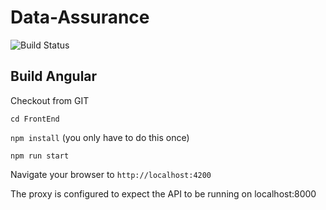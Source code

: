 # Data-Assurance

![Build Status](https://codebuild.eu-west-2.amazonaws.com/badges?uuid=eyJlbmNyeXB0ZWREYXRhIjoiOFczSlhjY2xCQmRzWUFOLy9tUWVEc3Aya2o5OVQwYUs2c2h1a2l5QXpHVWR6aDA4eWx3NGkwUnpzT2loUHpuUnhEMmZpaWthajloVUFUTHhQeXJjQW80PSIsIml2UGFyYW1ldGVyU3BlYyI6ImFVL2JIY0s3TzhVMy9sMlkiLCJtYXRlcmlhbFNldFNlcmlhbCI6MX0%3D&branch=master)

## Build Angular

Checkout from GIT

`cd FrontEnd`

`npm install` (you only have to do this once)

`npm run start`

Navigate your browser to `http://localhost:4200`

The proxy is configured to expect the API to be running on localhost:8000